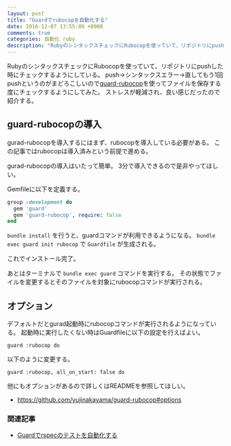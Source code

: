 ```yaml
---
layout: post
title: "Guardでrubocopを自動化する"
date: 2016-12-07 13:55:09 +0900
comments: true
categories: 自動化 ruby
description: "RubyのシンタックスチェックにRubocopを使っていて、リポジトリにpushした時にチェックするようにしている。push→シンタックスエラー→直してもう1回pushというのがまどろこしいのでGuardを使ってファイルを保存する度にチェックするようにしてみた。"
---
```


RubyのシンタックスチェックにRubocopを使っていて、リポジトリにpushした時にチェックするようにしている。
push→シンタックスエラー→直してもう1回pushというのがまどろこしいので[guard-rubocop](https://github.com/yujinakayama/guard-rubocop)を使ってファイルを保存する度にチェックするようにしてみた。
ストレスが軽減され、良い感じだったので紹介する。

## guard-rubocopの導入

gurad-rubocopを導入するにはまず、rubocopを導入している必要がある。
この記事ではrubocopは導入済みという前提で進める。

gurad-rubocopの導入はいたって簡単。
3分で導入できるので是非やってほしい。

Gemfileに以下を定義する。

```ruby
group :development do
  gem 'guard'
  gem 'guard-rubocop', require: false
end
```

`bundle install` を行うと、guardコマンドが利用できるようになる。
`bundle exec guard init rubocop` で `Guardfile` が生成される。

これでインストール完了。

あとはターミナルで `bundle exec guard` コマンドを実行する。
その状態でファイルを変更するとそのファイルを対象にrubocopコマンドが実行される。

## オプション

デフォルトだとgurad起動時にrubocopコマンドが実行されるようになっている。
起動時に実行したくない時はGuardfileに以下の設定を行えばよい。

```
guard :rubocop do

```

以下のように変更する。


```
guard :rubocop, all_on_start: false do

```

他にもオプションがあるので詳しくはREADMEを参照してほしい。

* https://github.com/yujinakayama/guard-rubocop#options

### 関連記事

* [Guardでrspecのテストを自動化する](/blog/2016/05/24/introduce-guard-gem-and-guard-rspec/)
